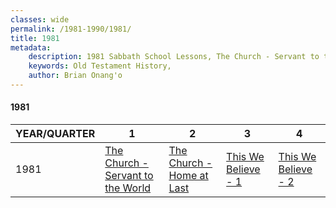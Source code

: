 ```yaml
---
classes: wide
permalink: /1981-1990/1981/
title: 1981
metadata:
    description: 1981 Sabbath School Lessons, The Church - Servant to the World, The Church - Home at Last, This We Believe - 1, This We Believe - 2
    keywords: Old Testament History,
    author: Brian Onang'o
---
```


#### 1981

YEAR/QUARTER |   1  | 2| 3| 4
-------------|------------|---|--|---
1981   |  [The Church - Servant to the World](/1981-1990/1981/quarter1) | [The Church - Home at Last](/1981-1990/1981/quarter2) | [This We Believe - 1](/1981-1990/1981/quarter3) | [This We Believe - 2](/1981-1990/1981/quarter4) |
 